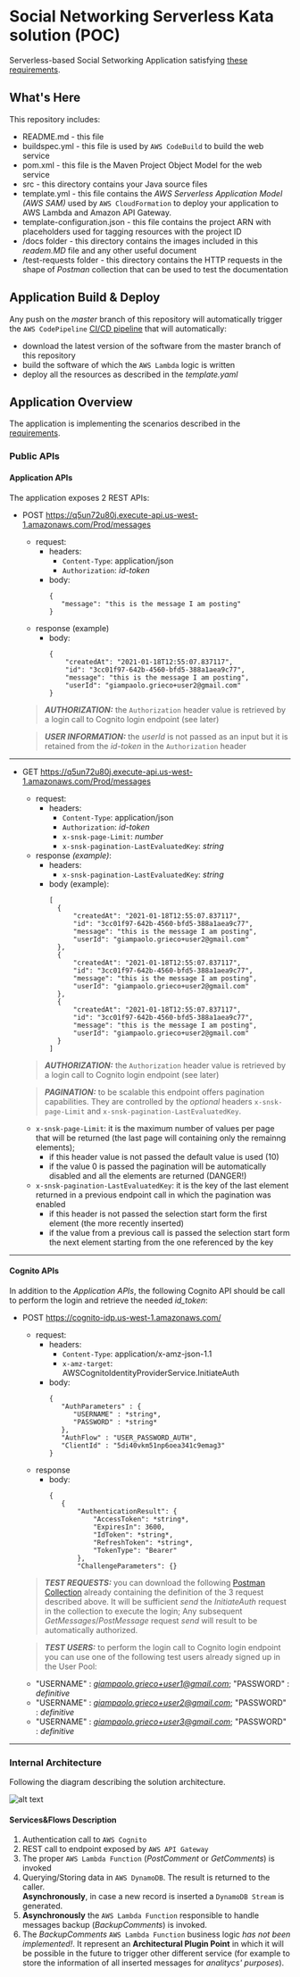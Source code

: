# Social Networking Serverless Kata solution (POC) #

Serverless-based Social Setworking Application satisfying [these requirements](https://github.com/petecocoon/Social-Networking-Serverless-Kata).

## What's Here ##

This repository includes:

* README.md - this file
* buildspec.yml - this file is used by ```AWS CodeBuild``` to build the web
  service
* pom.xml - this file is the Maven Project Object Model for the web service
* src - this directory contains your Java source files
* template.yml - this file contains the *AWS Serverless Application Model (AWS SAM)* used
  by ```AWS CloudFormation``` to deploy your application to AWS Lambda and Amazon API
  Gateway.
* template-configuration.json - this file contains the project ARN with placeholders used for tagging resources with the project ID
* /docs folder - this directory contains the images included in this *readem.MD* file and any other useful document
* /test-requests folder - this directory contains the HTTP requests in the shape of *Postman* collection that can be used to test the documentation

## Application Build & Deploy ##

Any push on the *master* branch of this repository will automatically trigger the ```AWS CodePipeline``` [CI/CD pipeline](https://github.com/Hiskrtapps/Social-Networking-Serverless-Kata/blob/master/docs/pipeline.PNG?raw=true) that will automatically:
 * download the latest version of the software from the master branch of this repository
 * build the software of which the ```AWS Lambda``` logic is written
 * deploy all the resources as described in the *template.yaml*


## Application Overview ## 

The application is implementing the scenarios described in the [requirements](https://github.com/petecocoon/Social-Networking-Serverless-Kata).

### Public APIs ###

#### Application APIs ####
The application exposes 2 REST APIs:
 * POST https://q5un72u80j.execute-api.us-west-1.amazonaws.com/Prod/messages
     * request:
         * headers:
           * ```Content-Type```: application/json
           * ```Authorization```: *id-token*
         * body:
            ```
            {
               "message": "this is the message I am posting" 
            }
            ```
     * response (example)
         * body:
           ```
           {
               "createdAt": "2021-01-18T12:55:07.837117",
               "id": "3cc01f97-642b-4560-bfd5-388a1aea9c77",
               "message": "this is the message I am posting",
               "userId": "giampaolo.grieco+user2@gmail.com"
           }
           ```
     > **_AUTHORIZATION:_** the ```Authorization``` header value is retrieved by a login call to Cognito login endpoint (see later)
     
     > **_USER INFORMATION:_** the *userId* is not passed as an input but it is retained from the *id-token* in the ```Authorization``` header
----
 * GET https://q5un72u80j.execute-api.us-west-1.amazonaws.com/Prod/messages
     * request:
         * headers:
             * ```Content-Type```: application/json
             * ```Authorization```: *id-token*
             * ```x-snsk-page-Limit```: *number*
             * ```x-snsk-pagination-LastEvaluatedKey```: *string*
     * response *(example)*:
         * headers:
             * ```x-snsk-pagination-LastEvaluatedKey```: *string*
         * body (example):
             ```
             [
               {
                   "createdAt": "2021-01-18T12:55:07.837117",
                   "id": "3cc01f97-642b-4560-bfd5-388a1aea9c77",
                   "message": "this is the message I am posting",
                   "userId": "giampaolo.grieco+user2@gmail.com"
               },
               {
                   "createdAt": "2021-01-18T12:55:07.837117",
                   "id": "3cc01f97-642b-4560-bfd5-388a1aea9c77",
                   "message": "this is the message I am posting",
                   "userId": "giampaolo.grieco+user2@gmail.com"
               },
               {
                   "createdAt": "2021-01-18T12:55:07.837117",
                   "id": "3cc01f97-642b-4560-bfd5-388a1aea9c77",
                   "message": "this is the message I am posting",
                   "userId": "giampaolo.grieco+user2@gmail.com"
               }
             ]
             ```
     > **_AUTHORIZATION:_** the ```Authorization``` header value is retrieved by a login call to Cognito login endpoint (see later)
     
     > **_PAGINATION:_** to be scalable this endpoint offers pagination capabilities. They are controlled by the *optional* headers ```x-snsk-page-Limit``` and ```x-snsk-pagination-LastEvaluatedKey```.
     * ```x-snsk-page-Limit```: it is the maximum number of values per page that will be returned (the last page will containing only the remainng elements);
       * if this header value is not passed the default value is used (10)
       * if the value 0 is passed the pagination will be automatically disabled and all the elements are returned (DANGER!)
     * ```x-snsk-pagination-LastEvaluatedKey```: it is the key of the last element returned in a previous endpoint call in which the pagination was enabled
       * if this header is not passed the selection start form the first element (the more recently inserted)
       * if the value from a previous call is passed the selection start form the next element starting from the one referenced by the key
----
#### Cognito APIs ####
In addition to the *Application APIs*, the following Cognito API should be call to perform the login and retrieve the needed *id_token*:
 * POST https://cognito-idp.us-west-1.amazonaws.com/
     * request:
         * headers:
           * ```Content-Type```: application/x-amz-json-1.1
           * ```x-amz-target```: AWSCognitoIdentityProviderService.InitiateAuth
         * body:
            ```
            {
               "AuthParameters" : {
                  "USERNAME" : *string*,
                  "PASSWORD" : *string*
               },
               "AuthFlow" : "USER_PASSWORD_AUTH",
               "ClientId" : "5di40vkm51np6oea341c9emag3"
            }
            ```
     * response
         * body:
           ```
           {
              {
                  "AuthenticationResult": {
                      "AccessToken": *string*,
                      "ExpiresIn": 3600,
                      "IdToken": *string*,
                      "RefreshToken": *string*,
                      "TokenType": "Bearer"
                  },
                  "ChallengeParameters": {}
           ```
     > **_TEST REQUESTS:_** you can download the following [Postman Collection](https://raw.githubusercontent.com/Hiskrtapps/Social-Networking-Serverless-Kata/master/test-requests/SNSK.postman_collection.json) already containing the definition of the 3 request described above. It will be sufficient *send* the *InitiateAuth* request in the collection to execute the login; Any subsequent *GetMessages*/*PostMessage* request *send* will result to be automatically authorized.
     
     > **_TEST USERS:_** to perform the login call to Cognito login endpoint you can use one of the following test users already signed up in the User Pool:
     * "USERNAME" : *giampaolo.grieco+user1@gmail.com*; "PASSWORD" : *definitive*
     * "USERNAME" : *giampaolo.grieco+user2@gmail.com*; "PASSWORD" : *definitive*
     * "USERNAME" : *giampaolo.grieco+user3@gmail.com*; "PASSWORD" : *definitive*

----

### Internal Architecture ###
Following the diagram describing the solution architecture.  

![alt text](https://github.com/Hiskrtapps/Social-Networking-Serverless-Kata/blob/master/docs/SNSK%20Cloud%20Architecture.jpg?raw=true)

#### Services&Flows Description ####
1. Authentication call to ```AWS Cognito```
2. REST call to endpoint exposed by ```AWS API Gateway```
3. The proper ```AWS Lambda Function``` (*PostComment* or *GetComments*) is invoked
4. Querying/Storing data in ```AWS DynamoDB```. The result is returned to the caller.  
   **Asynchronously**, in case a new record is inserted a ```DynamoDB Stream``` is generated.
5. **Asynchronously** the ```AWS Lambda Function``` responsible to handle messages backup (*BackupComments*) is invoked.
6. The *BackupComments* ```AWS Lambda Function``` business logic _has not been implemented!_. It represent an **Architectural Plugin Point** in which it will be possible in the future to trigger other different service (for example to store the information of all inserted messages for _analitycs' purposes_).
